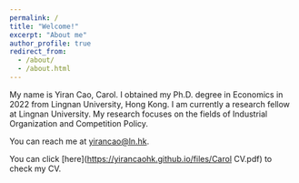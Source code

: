 ```yaml
---
permalink: /
title: "Welcome!"
excerpt: "About me"
author_profile: true
redirect_from: 
  - /about/
  - /about.html
---
```



<!-- <div class="figure_aboutme">
  <img src="https://fpcordeiro.github.io/images/profile_aboutme.jpg" />
</div> -->

My name is Yiran Cao, Carol. I obtained my Ph.D. degree in Economics in 2022 from Lingnan University, Hong Kong. I am currently a research fellow at Lingnan University. My research focuses on the fields of Industrial Organization and Competition Policy. 

You can reach me at [yirancao@ln.hk](mailto:yirancao@ln.hk).

You can click [here](https://yirancaohk.github.io/files/Carol CV.pdf) to check my CV. 



